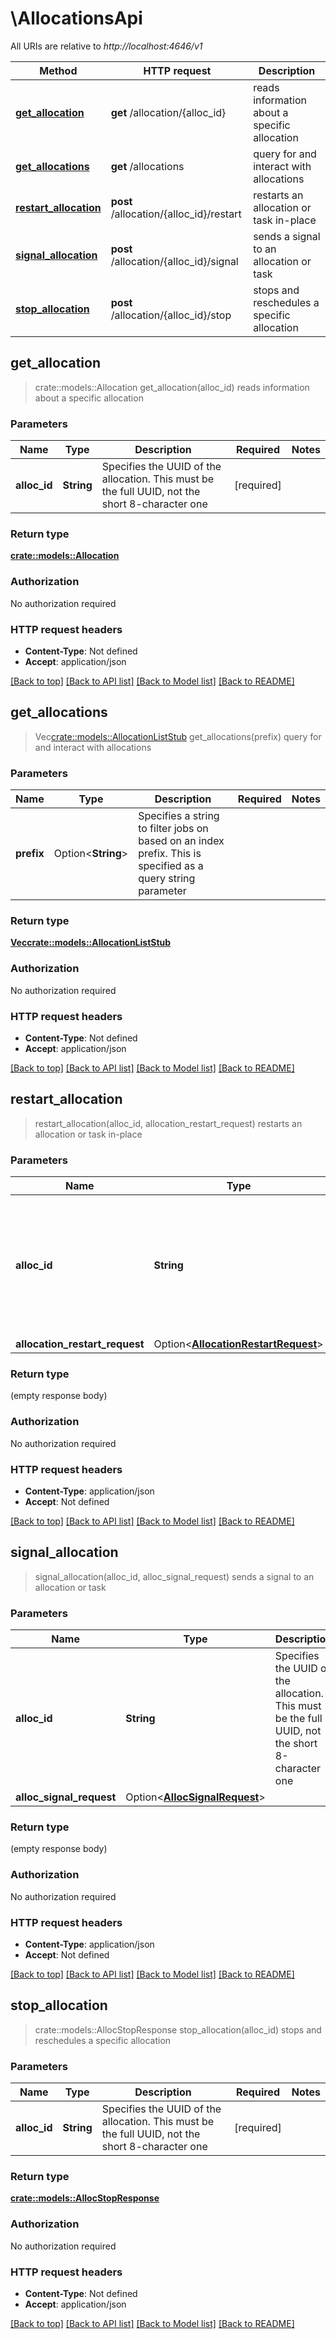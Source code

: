 # \AllocationsApi

All URIs are relative to *http://localhost:4646/v1*

Method | HTTP request | Description
------------- | ------------- | -------------
[**get_allocation**](AllocationsApi.md#get_allocation) | **get** /allocation/{alloc_id} | reads information about a specific allocation
[**get_allocations**](AllocationsApi.md#get_allocations) | **get** /allocations | query for and interact with allocations
[**restart_allocation**](AllocationsApi.md#restart_allocation) | **post** /allocation/{alloc_id}/restart | restarts an allocation or task in-place
[**signal_allocation**](AllocationsApi.md#signal_allocation) | **post** /allocation/{alloc_id}/signal | sends a signal to an allocation or task
[**stop_allocation**](AllocationsApi.md#stop_allocation) | **post** /allocation/{alloc_id}/stop | stops and reschedules a specific allocation



## get_allocation

> crate::models::Allocation get_allocation(alloc_id)
reads information about a specific allocation

### Parameters


Name | Type | Description  | Required | Notes
------------- | ------------- | ------------- | ------------- | -------------
**alloc_id** | **String** | Specifies the UUID of the allocation. This must be the full UUID, not the short 8-character one | [required] |

### Return type

[**crate::models::Allocation**](Allocation.md)

### Authorization

No authorization required

### HTTP request headers

- **Content-Type**: Not defined
- **Accept**: application/json

[[Back to top]](#) [[Back to API list]](../README.md#documentation-for-api-endpoints) [[Back to Model list]](../README.md#documentation-for-models) [[Back to README]](../README.md)


## get_allocations

> Vec<crate::models::AllocationListStub> get_allocations(prefix)
query for and interact with allocations

### Parameters


Name | Type | Description  | Required | Notes
------------- | ------------- | ------------- | ------------- | -------------
**prefix** | Option<**String**> | Specifies a string to filter jobs on based on an index prefix. This is specified as a query string parameter |  |

### Return type

[**Vec<crate::models::AllocationListStub>**](AllocationListStub.md)

### Authorization

No authorization required

### HTTP request headers

- **Content-Type**: Not defined
- **Accept**: application/json

[[Back to top]](#) [[Back to API list]](../README.md#documentation-for-api-endpoints) [[Back to Model list]](../README.md#documentation-for-models) [[Back to README]](../README.md)


## restart_allocation

> restart_allocation(alloc_id, allocation_restart_request)
restarts an allocation or task in-place

### Parameters


Name | Type | Description  | Required | Notes
------------- | ------------- | ------------- | ------------- | -------------
**alloc_id** | **String** | Specifies the UUID of the allocation. This must be the full UUID, not the short 8-character one | [required] |
**allocation_restart_request** | Option<[**AllocationRestartRequest**](AllocationRestartRequest.md)> |  |  |

### Return type

 (empty response body)

### Authorization

No authorization required

### HTTP request headers

- **Content-Type**: application/json
- **Accept**: Not defined

[[Back to top]](#) [[Back to API list]](../README.md#documentation-for-api-endpoints) [[Back to Model list]](../README.md#documentation-for-models) [[Back to README]](../README.md)


## signal_allocation

> signal_allocation(alloc_id, alloc_signal_request)
sends a signal to an allocation or task

### Parameters


Name | Type | Description  | Required | Notes
------------- | ------------- | ------------- | ------------- | -------------
**alloc_id** | **String** | Specifies the UUID of the allocation. This must be the full UUID, not the short 8-character one | [required] |
**alloc_signal_request** | Option<[**AllocSignalRequest**](AllocSignalRequest.md)> |  |  |

### Return type

 (empty response body)

### Authorization

No authorization required

### HTTP request headers

- **Content-Type**: application/json
- **Accept**: Not defined

[[Back to top]](#) [[Back to API list]](../README.md#documentation-for-api-endpoints) [[Back to Model list]](../README.md#documentation-for-models) [[Back to README]](../README.md)


## stop_allocation

> crate::models::AllocStopResponse stop_allocation(alloc_id)
stops and reschedules a specific allocation

### Parameters


Name | Type | Description  | Required | Notes
------------- | ------------- | ------------- | ------------- | -------------
**alloc_id** | **String** | Specifies the UUID of the allocation. This must be the full UUID, not the short 8-character one | [required] |

### Return type

[**crate::models::AllocStopResponse**](AllocStopResponse.md)

### Authorization

No authorization required

### HTTP request headers

- **Content-Type**: Not defined
- **Accept**: application/json

[[Back to top]](#) [[Back to API list]](../README.md#documentation-for-api-endpoints) [[Back to Model list]](../README.md#documentation-for-models) [[Back to README]](../README.md)

